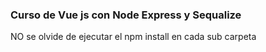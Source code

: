 ### Curso de Vue js con Node Express y Sequalize

NO se olvide de ejecutar el npm install en cada sub carpeta

